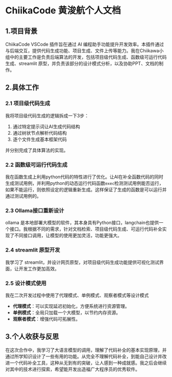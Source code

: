 # ChiikaCode 黄浚航个人文档

## 1.项目背景
ChiikaCode VSCode 插件旨在通过 AI 编程助手功能提升开发效率。本插件通过与后端交互，提供代码生成功能、项目生成、文件上传等能力。我在Chiikawa小组中的主要工作是负责后端算法的开发，包括项目级代码生成、函数级可运行代码生成、streamlit 原型，并负责该部分的设计模式分析，以及协助PPT、文档的制作。

## 2.具体工作

### 2.1 项目级代码生成

我将项目级代码生成的逻辑拆成一下3步：

1. 通过特定提示词让AI生成代码结构
2. 通过树状节点解析代码结构
3. 逐个文件生成基本框架代码

并分别完成了具体算法的实现。

### 2.2 函数级可运行代码生成

我在函数生成上利用python代码的特性进行了优化。让AI在补全函数代码的同时生成测试用例，并利用python的动态运行代码函数`exec`检测测试用例能否运行，如果不能运行，则依照设定的逻辑重新生成。这样保证了生成的函数是可以运行并通过测试用例的。

### 2.3 Ollama接口重新设计

ollama 是本地部署大模型的软件，其本身具有Python接口，langchain也提供一个接口。我根据不同的需求，针对文档检索、项目级代码生成、可运行代码补全实现了不同接口调用，让模型的使用更加灵活，功能更强大。

### 2.4 streamlit 原型开发

我学习了 streamlit，并设计网页原型，对项目级代码生成功能提供可视化测试界面，让开发工作更加高效。

### 2.5 设计模式使用

我在二次开发过程中使用了代理模式、单例模式、观察者模式等设计模式

- **代理模式**：可以实现延迟初始化，方便系统进行资源管理。
- **单例模式**：全局只加载一个大模型，以节约内存资源。
- **观察者模式**：增强代码可拓展性。



## 3.个人收获与反思

在这次合作中，我学习了大语言模型的调用，理解了代码补全的基本实现原理，并通过所学知识设计了一些有用的功能。从完全不理解代码补全，到能自己设计并改进一个代码补全工具，这种从无到有的突破，让人感到一种成就感。我之后会继续对其中的技术进行探索，希望能开发出造福广大程序员的优秀软件。
